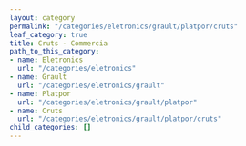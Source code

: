 ```yaml
---
layout: category
permalink: "/categories/eletronics/grault/platpor/cruts"
leaf_category: true
title: Cruts - Commercia
path_to_this_category:
- name: Eletronics
  url: "/categories/eletronics"
- name: Grault
  url: "/categories/eletronics/grault"
- name: Platpor
  url: "/categories/eletronics/grault/platpor"
- name: Cruts
  url: "/categories/eletronics/grault/platpor/cruts"
child_categories: []
---
```


